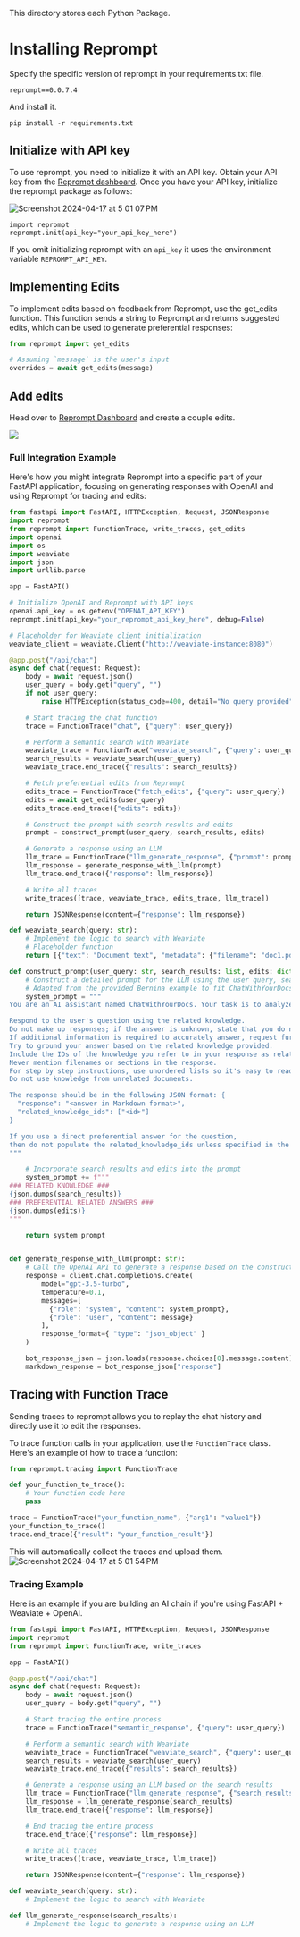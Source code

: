 This directory stores each Python Package.


# Installing Reprompt

Specify the specific version of reprompt in your requirements.txt file.

```
reprompt==0.0.7.4
```

And install it.

```
pip install -r requirements.txt
```

## Initialize with API key

To use reprompt, you need to initialize it with an API key. Obtain your API key from the [Reprompt dashboard](https://app.repromptai.com/). Once you have your API key, initialize the reprompt package as follows:

![Screenshot 2024-04-17 at 5 01 07 PM](https://github.com/reprompt/reprompt/assets/1288339/afa3dc4f-0cc8-4b46-8a83-a3f19babfa8c)


```
import reprompt
reprompt.init(api_key="your_api_key_here")
```

If you omit initializing reprompt with an `api_key` it uses the environment variable `REPROMPT_API_KEY`.


## Implementing Edits


To implement edits based on feedback from Reprompt, use the get_edits function. This function sends a string to Reprompt and returns suggested edits, which can be used to generate preferential responses:

```python
from reprompt import get_edits

# Assuming `message` is the user's input
overrides = await get_edits(message)
```

## Add edits

Head over to [Reprompt Dashboard](https://app.repromptai.com/tune) and create a couple edits.

![](https://github.com/reprompt/reprompt/assets/1288339/85ff3dcc-1f97-4c7d-845f-00d3b49814a8)


### Full Integration Example

Here's how you might integrate Reprompt into a specific part of your FastAPI application, focusing on generating responses with OpenAI and using Reprompt for tracing and edits:


```python
from fastapi import FastAPI, HTTPException, Request, JSONResponse
import reprompt
from reprompt import FunctionTrace, write_traces, get_edits
import openai
import os
import weaviate
import json
import urllib.parse

app = FastAPI()

# Initialize OpenAI and Reprompt with API keys
openai.api_key = os.getenv("OPENAI_API_KEY")
reprompt.init(api_key="your_reprompt_api_key_here", debug=False)

# Placeholder for Weaviate client initialization
weaviate_client = weaviate.Client("http://weaviate-instance:8080")

@app.post("/api/chat")
async def chat(request: Request):
    body = await request.json()
    user_query = body.get("query", "")
    if not user_query:
        raise HTTPException(status_code=400, detail="No query provided")

    # Start tracing the chat function
    trace = FunctionTrace("chat", {"query": user_query})

    # Perform a semantic search with Weaviate
    weaviate_trace = FunctionTrace("weaviate_search", {"query": user_query})
    search_results = weaviate_search(user_query)
    weaviate_trace.end_trace({"results": search_results})

    # Fetch preferential edits from Reprompt
    edits_trace = FunctionTrace("fetch_edits", {"query": user_query})
    edits = await get_edits(user_query)
    edits_trace.end_trace({"edits": edits})

    # Construct the prompt with search results and edits
    prompt = construct_prompt(user_query, search_results, edits)

    # Generate a response using an LLM
    llm_trace = FunctionTrace("llm_generate_response", {"prompt": prompt})
    llm_response = generate_response_with_llm(prompt)
    llm_trace.end_trace({"response": llm_response})

    # Write all traces
    write_traces([trace, weaviate_trace, edits_trace, llm_trace])

    return JSONResponse(content={"response": llm_response})

def weaviate_search(query: str):
    # Implement the logic to search with Weaviate
    # Placeholder function
    return [{"text": "Document text", "metadata": {"filename": "doc1.pdf", "page_number": 5}}]

def construct_prompt(user_query: str, search_results: list, edits: dict):
    # Construct a detailed prompt for the LLM using the user query, search results, and edits
    # Adapted from the provided Bernina example to fit ChatWithYourDocs
    system_prompt = """
You are an AI assistant named ChatWithYourDocs. Your task is to analyze extracted parts of long documents and answer questions based on this information.

Respond to the user's question using the related knowledge.
Do not make up responses; if the answer is unknown, state that you do not know.
If additional information is required to accurately answer, request further details from the user.
Try to ground your answer based on the related knowledge provided.
Include the IDs of the knowledge you refer to in your response as related_knowledge_ids.
Never mention filenames or sections in the response.
For step by step instructions, use unordered lists so it's easy to read.
Do not use knowledge from unrelated documents.

The response should be in the following JSON format: {
  "response": "<answer in Markdown format>",
  "related_knowledge_ids": ["<id>"]
}

If you use a direct preferential answer for the question,
then do not populate the related_knowledge_ids unless specified in the preferential answer.
"""

    # Incorporate search results and edits into the prompt
    system_prompt += f"""
### RELATED KNOWLEDGE ###
{json.dumps(search_results)}
### PREFERENTIAL RELATED ANSWERS ###
{json.dumps(edits)}
"""

    return system_prompt


def generate_response_with_llm(prompt: str):
    # Call the OpenAI API to generate a response based on the constructed prompt
    response = client.chat.completions.create(
        model="gpt-3.5-turbo",
        temperature=0.1,
        messages=[
          {"role": "system", "content": system_prompt},
          {"role": "user", "content": message}
        ],
        response_format={ "type": "json_object" }
    )

    bot_response_json = json.loads(response.choices[0].message.content)
    markdown_response = bot_response_json["response"]

```


## Tracing with Function Trace

Sending traces to reprompt allows you to replay the chat history and directly use it to edit the responses.

To trace function calls in your application, use the `FunctionTrace` class. Here's an example of how to trace a function:

```python
from reprompt.tracing import FunctionTrace

def your_function_to_trace():
    # Your function code here
    pass

trace = FunctionTrace("your_function_name", {"arg1": "value1"})
your_function_to_trace()
trace.end_trace({"result": "your_function_result"})
```

This will automatically collect the traces and upload them.
![Screenshot 2024-04-17 at 5 01 54 PM](https://github.com/reprompt/reprompt/assets/1288339/2eb0f04e-741f-49af-9ef9-b3c130e79248)

### Tracing Example

Here is an example if you are building an AI chain if you're using FastAPI + Weaviate + OpenAI.

```python
from fastapi import FastAPI, HTTPException, Request, JSONResponse
import reprompt
from reprompt import FunctionTrace, write_traces

app = FastAPI()

@app.post("/api/chat")
async def chat(request: Request):
    body = await request.json()
    user_query = body.get("query", "")

    # Start tracing the entire process
    trace = FunctionTrace("semantic_response", {"query": user_query})

    # Perform a semantic search with Weaviate
    weaviate_trace = FunctionTrace("weaviate_search", {"query": user_query})
    search_results = weaviate_search(user_query)
    weaviate_trace.end_trace({"results": search_results})

    # Generate a response using an LLM based on the search results
    llm_trace = FunctionTrace("llm_generate_response", {"search_results": search_results})
    llm_response = llm_generate_response(search_results)
    llm_trace.end_trace({"response": llm_response})

    # End tracing the entire process
    trace.end_trace({"response": llm_response})

    # Write all traces
    write_traces([trace, weaviate_trace, llm_trace])

    return JSONResponse(content={"response": llm_response})

def weaviate_search(query: str):
    # Implement the logic to search with Weaviate

def llm_generate_response(search_results):
    # Implement the logic to generate a response using an LLM

```


